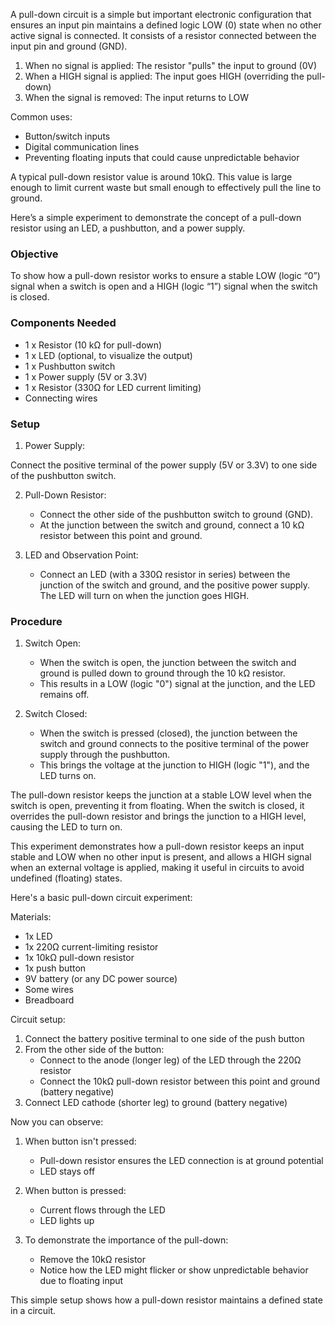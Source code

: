 A pull-down circuit is a simple but important electronic configuration that ensures an input pin maintains a defined logic LOW (0) state when no other active signal is connected. It consists of a resistor connected between the input pin and ground (GND).

1. When no signal is applied: The resistor "pulls" the input to ground (0V)
2. When a HIGH signal is applied: The input goes HIGH (overriding the pull-down)
3. When the signal is removed: The input returns to LOW

Common uses:
- Button/switch inputs
- Digital communication lines
- Preventing floating inputs that could cause unpredictable behavior

A typical pull-down resistor value is around 10kΩ. This value is large enough to limit current waste but small enough to effectively pull the line to ground.

Here’s a simple experiment to demonstrate the concept of a pull-down resistor using an LED, a pushbutton, and a power supply.

### Objective

To show how a pull-down resistor works to ensure a stable LOW (logic “0”) signal when a switch is open and a HIGH (logic “1”) signal when the switch is closed.

### Components Needed

- 1 x Resistor (10 kΩ for pull-down)
- 1 x LED (optional, to visualize the output)
- 1 x Pushbutton switch
- 1 x Power supply (5V or 3.3V)
- 1 x Resistor (330Ω for LED current limiting)
- Connecting wires

### Setup

1. Power Supply:

Connect the positive terminal of the power supply (5V or 3.3V) to one side of the pushbutton switch.

2. Pull-Down Resistor:
   - Connect the other side of the pushbutton switch to ground (GND).
   - At the junction between the switch and ground, connect a 10 kΩ resistor between this point and ground.

3. LED and Observation Point:
   - Connect an LED (with a 330Ω resistor in series) between the junction of the switch and ground, and the positive power supply. The LED will turn on when the junction goes HIGH.

### Procedure

1. Switch Open:
   - When the switch is open, the junction between the switch and ground is pulled down to ground through the 10 kΩ resistor.
   - This results in a LOW (logic "0") signal at the junction, and the LED remains off.

2. Switch Closed:
   - When the switch is pressed (closed), the junction between the switch and ground connects to the positive terminal of the power supply through the pushbutton.
   - This brings the voltage at the junction to HIGH (logic "1"), and the LED turns on.

The pull-down resistor keeps the junction at a stable LOW level when the switch is open, preventing it from floating. When the switch is closed, it overrides the pull-down resistor and brings the junction to a HIGH level, causing the LED to turn on.

This experiment demonstrates how a pull-down resistor keeps an input stable and LOW when no other input is present, and allows a HIGH signal when an external voltage is applied, making it useful in circuits to avoid undefined (floating) states.

Here's a basic pull-down circuit experiment:

Materials:

- 1x LED
- 1x 220Ω current-limiting resistor
- 1x 10kΩ pull-down resistor
- 1x push button
- 9V battery (or any DC power source)
- Some wires
- Breadboard

Circuit setup:

1. Connect the battery positive terminal to one side of the push button
2. From the other side of the button:
   - Connect to the anode (longer leg) of the LED through the 220Ω resistor
   - Connect the 10kΩ pull-down resistor between this point and ground (battery negative)
3. Connect LED cathode (shorter leg) to ground (battery negative)

Now you can observe:

1. When button isn't pressed:
   - Pull-down resistor ensures the LED connection is at ground potential
   - LED stays off

2. When button is pressed:
   - Current flows through the LED
   - LED lights up

3. To demonstrate the importance of the pull-down:
   - Remove the 10kΩ resistor
   - Notice how the LED might flicker or show unpredictable behavior due to floating input

This simple setup shows how a pull-down resistor maintains a defined state in a circuit.
